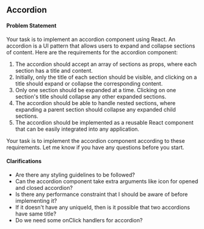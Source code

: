 ## Accordion

#### Problem Statement
Your task is to implement an accordion component using React. An accordion is a UI pattern that allows users to expand and collapse sections of content. Here are the requirements for the accordion component:

1. The accordion should accept an array of sections as props, where each section has a title and content.
2. Initially, only the title of each section should be visible, and clicking on a title should expand or collapse the corresponding content.
3. Only one section should be expanded at a time. Clicking on one section's title should collapse any other expanded sections.
4. The accordion should be able to handle nested sections, where expanding a parent section should collapse any expanded child sections.
5. The accordion should be implemented as a reusable React component that can be easily integrated into any application.

Your task is to implement the accordion component according to these requirements. Let me know if you have any questions before you start.

#### Clarifications
- Are there any styling guidelines to be followed?
- Can the accordion component take extra arguments like icon for opened and closed accordion?
- Is there any performance constraint that I should be aware of before implementing it?
- If it doesn't have any uniqueId, then is it possible that two accordions have same title?
- Do we need some onClick handlers for accordion?